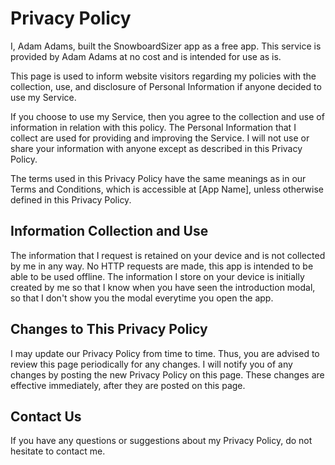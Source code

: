# Privacy Policy

I, Adam Adams, built the SnowboardSizer app as a free app. This service is provided by Adam Adams at no cost and is intended for use as is.

This page is used to inform website visitors regarding my policies with the collection, use, and disclosure of Personal Information if anyone decided to use my Service.

If you choose to use my Service, then you agree to the collection and use of information in relation with this policy. The Personal Information that I collect are used for providing and improving the Service. I will not use or share your information with anyone except as described in this Privacy Policy.

The terms used in this Privacy Policy have the same meanings as in our Terms and Conditions, which is accessible at [App Name], unless otherwise defined in this Privacy Policy.

## Information Collection and Use
The information that I request is retained on your device and is not collected by me in any way. No HTTP requests are made, this app is intended to be able to be used offline. The information I store on your device is initially created by me so that I know when you have seen the introduction modal, so that I don't show you the modal everytime you open the app.

## Changes to This Privacy Policy
I may update our Privacy Policy from time to time. Thus, you are advised to review this page periodically for any changes. I will notify you of any changes by posting the new Privacy Policy on this page. These changes are effective immediately, after they are posted on this page.

## Contact Us
If you have any questions or suggestions about my Privacy Policy, do not hesitate to contact me.
